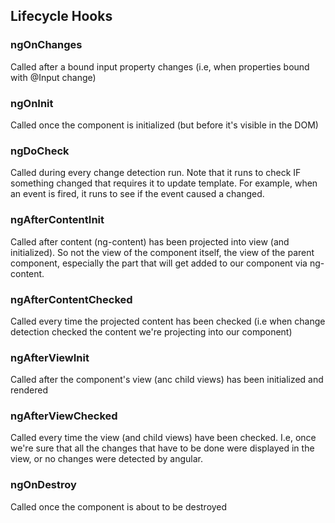 ## Lifecycle Hooks


### ngOnChanges

Called after a bound input property changes (i.e, when properties bound with @Input change)

### ngOnInit

Called once the component is initialized (but before it's visible in the DOM)

### ngDoCheck

Called during every change detection run. Note that it runs to check IF something changed that requires it to update template. For example, when an event is fired, it runs to see if the event caused a changed.

### ngAfterContentInit

Called after content (ng-content) has been projected into view (and initialized). So not the view of the component itself, the view of the parent component, especially the part that will get added to our component via ng-content.

### ngAfterContentChecked

Called every time the projected content has been checked (i.e when change detection checked the content we're projecting into our component)

### ngAfterViewInit

Called after the component's view (anc child views) has been initialized and rendered

### ngAfterViewChecked

Called every time the view (and child views) have been checked. I.e, once we're sure that all the changes that have to be done were displayed in the view, or no changes were detected by angular.

### ngOnDestroy

Called once the component is about to be destroyed
